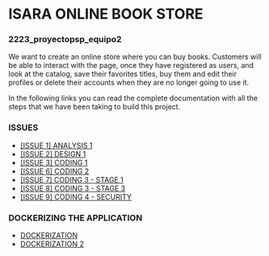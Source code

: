 # ISARA ONLINE BOOK STORE

### 2223_proyectopsp_equipo2

We want to create an online store where you can buy books. Customers will be able to interact with the page, once they have registered as users, and look at the catalog, save their favorites titles, buy them and edit their profiles or delete their accounts when they are no longer going to use it.

In the following links you can read the complete documentation with all the steps that we have been taking to build this project.

### ISSUES
- [[ISSUE 1] ANALYSIS 1](https://github.com/info-iesvi/2223_proyectopsp-equipo2/blob/main/documentation/analysis1.md)
- [[ISSUE 2] DESIGN 1](https://github.com/info-iesvi/2223_proyectopsp-equipo2/blob/main/documentation/design1.md)
- [[ISSUE 3] CODING 1](https://github.com/info-iesvi/2223_proyectopsp-equipo2/blob/main/documentation/coding1.md)
- [[ISSUE 6] CODING 2](https://github.com/info-iesvi/2223_proyectopsp-equipo2/blob/main/documentation/coding2.md)
- [[ISSUE 7] CODING 3 - STAGE 1](https://github.com/info-iesvi/2223_proyectopsp-equipo2/blob/main/documentation/coding3-stage1.md)
- [[ISSUE 8] CODING 3 - STAGE 3](https://github.com/info-iesvi/2223_proyectopsp-equipo2/blob/main/documentation/coding3-stage-3.md)
- [[ISSUE 9] CODING 4 - SECURITY](https://github.com/info-iesvi/2223_proyectopsp-equipo2/blob/main/documentation/coding4.md)

### DOCKERIZING THE APPLICATION
- [DOCKERIZATION](https://github.com/info-iesvi/2223_proyectopsp-equipo2/blob/main/documentation/dockerization.md)
- [DOCKERIZATION 2](https://github.com/info-iesvi/2223_proyectopsp-equipo2/blob/main/documentation/dockerization2.md)
